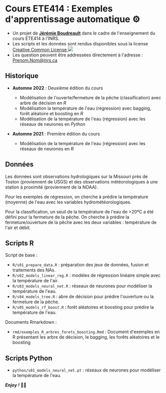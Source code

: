 Cours ETE414 : Exemples d'apprentissage automatique ⚙️
================================================================================

+ Un projet de [**Jérémie Boudreault**](http://jeremieboudreault.github.io) dans le cadre de l'enseignement du cours ETE414 à l'INRS.
+ Les scripts et les données sont rendus disponibles sous la license [Creative Common License ![](https://i.creativecommons.org/l/by-nc-nd/4.0/80x15.png)](http://creativecommons.org/licenses/by-nc-nd/4.0/)
+ Les question peuvent être addressées directement à l'adresse : [Prenom.Nom@inrs.ca](mailto:Prenom.Nom@inrs.ca)


Historique 
--------------------------------------------------------------------------------

+ **Automne 2022** : Deuxième édition du cours

    + Modélisation de l'ouverte/fermeture de la pêche (classification) avec arbre de décision en *R*
    + Modélisation la température de l'eau (régression) avec bagging, forêt aléatoire et boosting en *R*
    + Modélisation de la température de l'eau (régression) avec les réseaux de neurones en *Python*

+ **Automne 2021** : Première édition du cours

    + Modélisation de la température de l'eau (régression) avec les réseaux de neurones en *R*

Données
--------------------------------------------------------------------------------


Les données sont observations hydrologiques sur la Missouri près de Toston (proviennent de USGS) et des observations météorologiques à une station à proximité (proviennent de la NOAA). 

Pour les exemples de régression, on cherche à prédire la température (moyenne) de l'eau avec les variables hydrométéorologiques.

Pour la classification, un seuil de la température de l'eau de >20ºC a été défini pour la fermeture de la pêche. On cherche à prédire la fermeture/ouverture de la pêche avec les deux variables : température de l'air et débit.


Scripts R
--------------------------------------------------------------------------------

Script de base :

+ `R/s01_prepare_data.R` : préparation des jeux de données, fusion et traitements des NAs.
+ `R/s02_models_linear_reg.R` : modèles de régression linéaire simple avec la température de l'air.
+ `R/s03_models_neural_net.R` : réseaux de neurones pour modéliser la température de l'eau.
+ `R/s04_models_tree.R` : abre de décision pour prédire l'ouverture ou la fermeture de la pêche.
+ `R/s05_models_rf_boost.R` : forêt aléatoires et boosting pour prédire la température de l'eau.

Documents Rmarkdown :

+ `rmd/exemples_R_arbres_forets_boosting.Rmd` : Document d'exemples en R présentant les arbre de décision, le bagging, les forêts aléatoires et le boosting


Scripts Python
--------------------------------------------------------------------------------

+ `python/s01_models_neural_net.pt` : réseaux de neurones pour modéliser la température de l'eau.


___Enjoy !___ ✌🏻
